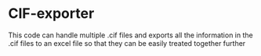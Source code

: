 # CIF-exporter
This code can handle multiple .cif files and exports all the information in the .cif files to an excel file so that they can be easily treated together further
